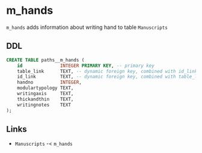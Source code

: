 # m_hands

`m_hands` adds information about writing hand to table `Manuscripts`

## DDL

```sql
CREATE TABLE paths__m_hands (
    id              INTEGER PRIMARY KEY, -- primary key
    table_link      TEXT, -- dynamic foreign key, combined with id_link
    id_link         TEXT, -- dynamic foreign key, combined with table_link
    handno          INTEGER,
    modulartypology TEXT,
    writingaxis     TEXT,
    thickandthin    TEXT,
    writingnotes    TEXT
);

```

## Links
- `Manuscripts` -< `m_hands`
